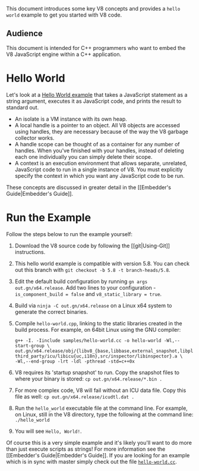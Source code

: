 This document introduces some key V8 concepts and provides a `hello world` example to get you started with V8 code.

## Audience

This document is intended for C++ programmers who want to embed the V8 JavaScript engine within a C++ application.

# Hello World

Let's look at a [Hello World example](https://chromium.googlesource.com/v8/v8/+/branch-heads/5.8/samples/hello-world.cc) that takes a JavaScript statement as a string argument, executes it as JavaScript code, and prints the result to standard out. 

- An isolate is a VM instance with its own heap.
- A local handle is a pointer to an object. All V8 objects are accessed using handles, they are necessary because of the way the V8 garbage collector works.
- A handle scope can be thought of as a container for any number of handles. When you've finished with your handles, instead of deleting each one individually you can simply delete their scope.
- A context is an execution environment that allows separate, unrelated, JavaScript code to run in a single instance of V8. You must explicitly specify the context in which you want any JavaScript code to be run.

These concepts are discussed in greater detail in the [[Embedder's Guide|Embedder's Guide]].

# Run the Example

Follow the steps below to run the example yourself:

1. Download the V8 source code by following the [[git|Using-Git]] instructions.
1. This hello world example is compatible with version 5.8. You can check out this branch with `git checkout -b 5.8 -t branch-heads/5.8`.
1. Edit the default build configuration by running `gn args out.gn/x64.release`. Add two lines to your configuration - `is_component_build = false` and `v8_static_library = true`.
1. Build via `ninja -C out.gn/x64.release` on a Linux x64 system to generate the correct binaries.
1. Compile `hello-world.cpp`, linking to the static libraries created in the build process. For example, on 64bit Linux using the GNU compiler:

    ```
    g++ -I. -Iinclude samples/hello-world.cc -o hello-world -Wl,--start-group \
    out.gn/x64.release/obj/{libv8_{base,libbase,external_snapshot,libplatform,libsampler},\
    third_party/icu/libicu{uc,i18n},src/inspector/libinspector}.a \
    -Wl,--end-group -lrt -ldl -pthread -std=c++0x
    ```
1. V8 requires its 'startup snapshot' to run. Copy the snapshot files to where your binary is stored:
`cp out.gn/x64.release/*.bin .`
1. For more complex code, V8 will fail without an ICU data file. Copy this file as well: `cp out.gn/x64.release/icudtl.dat .`
1. Run the `hello_world` executable file at the command line.
For example, on Linux, still in the V8 directory, type the following at the command line:
`./hello_world`
1. You will see `Hello, World!`.

Of course this is a very simple example and it's likely you'll want to do more than just execute scripts as strings! For more information see the [[Embedder's Guide|Embedder's Guide]]. If you are looking for an example which is in sync with master simply check out the file [`hello-world.cc`](https://chromium.googlesource.com/v8/v8/+/master/samples/hello-world.cc).